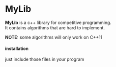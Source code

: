 # MyLib

**MyLib** is a c++ library for competitive programming.  
It contains algorithms that are hard to implement.  

**NOTE:** some algorithms will only work on C++11

#### installation
just include those files in your program
